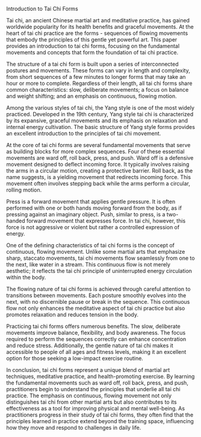 Introduction to Tai Chi Forms

Tai chi, an ancient Chinese martial art and meditative practice, has gained worldwide popularity for its health benefits and graceful movements. At the heart of tai chi practice are the forms - sequences of flowing movements that embody the principles of this gentle yet powerful art. This paper provides an introduction to tai chi forms, focusing on the fundamental movements and concepts that form the foundation of tai chi practice.

The structure of a tai chi form is built upon a series of interconnected postures and movements. These forms can vary in length and complexity, from short sequences of a few minutes to longer forms that may take an hour or more to complete. Regardless of their length, all tai chi forms share common characteristics: slow, deliberate movements; a focus on balance and weight shifting; and an emphasis on continuous, flowing motion.

Among the various styles of tai chi, the Yang style is one of the most widely practiced. Developed in the 19th century, Yang style tai chi is characterized by its expansive, graceful movements and its emphasis on relaxation and internal energy cultivation. The basic structure of Yang style forms provides an excellent introduction to the principles of tai chi movement.

At the core of tai chi forms are several fundamental movements that serve as building blocks for more complex sequences. Four of these essential movements are ward off, roll back, press, and push. Ward off is a defensive movement designed to deflect incoming force. It typically involves raising the arms in a circular motion, creating a protective barrier. Roll back, as the name suggests, is a yielding movement that redirects incoming force. This movement often involves stepping back while the arms perform a circular, rolling motion.

Press is a forward movement that applies gentle pressure. It is often performed with one or both hands moving forward from the body, as if pressing against an imaginary object. Push, similar to press, is a two-handed forward movement that expresses force. In tai chi, however, this force is not aggressive or violent but rather a controlled expression of energy.

One of the defining characteristics of tai chi forms is the concept of continuous, flowing movement. Unlike some martial arts that emphasize sharp, staccato movements, tai chi movements flow seamlessly from one to the next, like water in a stream. This continuous flow is not merely aesthetic; it reflects the tai chi principle of uninterrupted energy circulation within the body.

The flowing nature of tai chi forms is achieved through careful attention to transitions between movements. Each posture smoothly evolves into the next, with no discernible pause or break in the sequence. This continuous flow not only enhances the meditative aspect of tai chi practice but also promotes relaxation and reduces tension in the body.

Practicing tai chi forms offers numerous benefits. The slow, deliberate movements improve balance, flexibility, and body awareness. The focus required to perform the sequences correctly can enhance concentration and reduce stress. Additionally, the gentle nature of tai chi makes it accessible to people of all ages and fitness levels, making it an excellent option for those seeking a low-impact exercise routine.

In conclusion, tai chi forms represent a unique blend of martial art techniques, meditative practice, and health-promoting exercise. By learning the fundamental movements such as ward off, roll back, press, and push, practitioners begin to understand the principles that underlie all tai chi practice. The emphasis on continuous, flowing movement not only distinguishes tai chi from other martial arts but also contributes to its effectiveness as a tool for improving physical and mental well-being. As practitioners progress in their study of tai chi forms, they often find that the principles learned in practice extend beyond the training space, influencing how they move and respond to challenges in daily life.